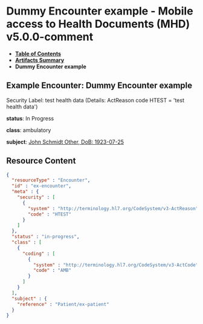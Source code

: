 # Dummy Encounter example - Mobile access to Health Documents (MHD) v5.0.0-comment

* [**Table of Contents**](toc.md)
* [**Artifacts Summary**](artifacts.md)
* **Dummy Encounter example**

## Example Encounter: Dummy Encounter example

Security Label: test health data (Details: ActReason code HTEST = 'test health data')

**status**: In Progress

**class**: ambulatory

**subject**: [John Schmidt Other, DoB: 1923-07-25](Patient-ex-patient.md)



## Resource Content

```json
{
  "resourceType" : "Encounter",
  "id" : "ex-encounter",
  "meta" : {
    "security" : [
      {
        "system" : "http://terminology.hl7.org/CodeSystem/v3-ActReason",
        "code" : "HTEST"
      }
    ]
  },
  "status" : "in-progress",
  "class" : [
    {
      "coding" : [
        {
          "system" : "http://terminology.hl7.org/CodeSystem/v3-ActCode",
          "code" : "AMB"
        }
      ]
    }
  ],
  "subject" : {
    "reference" : "Patient/ex-patient"
  }
}

```
